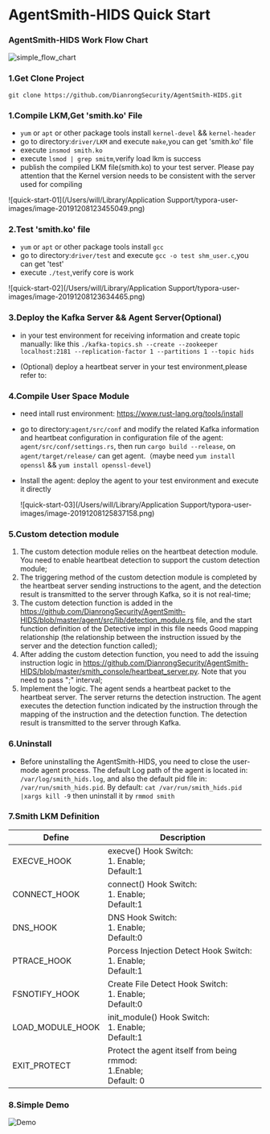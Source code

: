 # AgentSmith-HIDS Quick Start

### AgentSmith-HIDS Work Flow Chart

![simple_flow_chart](https://github.com/DianrongSecurity/AgentSmith-HIDS/blob/master/simple_flow_chart.png)



### 1.Get Clone Project

`git clone https://github.com/DianrongSecurity/AgentSmith-HIDS.git`



### 1.Compile LKM,Get 'smith.ko' File

* `yum` or `apt` or other package tools install `kernel-devel` && `kernel-header`
* go to directory:`driver/LKM` and execute `make`,you can get 'smith.ko' file
* execute `insmod smith.ko`
* execute `lsmod | grep smitm`,verify load lkm is success
* publish the compiled LKM file(smith.ko) to your test server. Please pay attention that the Kernel version needs to be consistent with the server used for compiling

![quick-start-01](/Users/will/Library/Application Support/typora-user-images/image-20191208123455049.png)



### 2.Test 'smith.ko' file

* `yum` or `apt` or other package tools install `gcc`
* go to directory:`driver/test` and execute `gcc -o test shm_user.c`,you can get 'test'
* execute `./test`,verify core is work

![quick-start-02](/Users/will/Library/Application Support/typora-user-images/image-20191208123634465.png)



### 3.Deploy the Kafka Server && Agent Server(Optional)

* in your test environment for receiving information and create topic manually:
  like this `./kafka-topics.sh --create --zookeeper localhost:2181 --replication-factor 1 --partitions 1 --topic hids`

* (Optional) deploy a heartbeat server in your test environment,please refer to:[](https://github.com/DianrongSecurity/AgentSmith-HIDS/tree/master/smith_console)



### 4.Compile User Space Module

* need intall rust environment: https://www.rust-lang.org/tools/install

* go to directory:`agent/src/conf` and modify the related Kafka information and heartbeat configuration in configuration file of the agent: `agent/src/conf/settings.rs`, then run `cargo build --release`, on `agent/target/release/` can get agent.（maybe need `yum install openssl` && `yum install openssl-devel`)

* Install the agent: deploy the agent to your test environment and execute it directly

  ![quick-start-03](/Users/will/Library/Application Support/typora-user-images/image-20191208125837158.png)



### 5.Custom detection module

1. The custom detection module relies on the heartbeat detection module. You need to enable heartbeat detection to support the custom detection module;
2. The triggering method of the custom detection module is completed by the heartbeat server sending instructions to the agent, and the detection result is transmitted to the server through Kafka, so it is not real-time;
3. The custom detection function is added in the https://github.com/DianrongSecurity/AgentSmith-HIDS/blob/master/agent/src/lib/detection_module.rs file, and the start function definition of the Detective impl in this file needs Good mapping relationship (the relationship between the instruction issued by the server and the detection function called);
4. After adding the custom detection function, you need to add the issuing instruction logic in https://github.com/DianrongSecurity/AgentSmith-HIDS/blob/master/smith_console/heartbeat_server.py. Note that you need to pass ";" interval;
5. Implement the logic. The agent sends a heartbeat packet to the heartbeat server. The server returns the detection instruction. The agent executes the detection function indicated by the instruction through the mapping of the instruction and the detection function. The detection result is transmitted to the server through Kafka.


### 6.Uninstall
* Before uninstalling the AgentSmith-HIDS, you need to close the user-mode agent process. The default Log path of the agent is located in: `/var/log/smith_hids.log`, and also the default pid file in: `/var/run/smith_hids.pid`. By default: `cat /var/run/smith_hids.pid |xargs kill -9` then uninstall it by `rmmod smith`


### 7.Smith LKM Definition

| Define           | Description                                                  |
| ---------------- | ------------------------------------------------------------ |
| EXECVE_HOOK      | execve() Hook Switch:<br />1. Enable;<br />Default:1         |
| CONNECT_HOOK     | connect() Hook Switch:<br />1. Enable;<br />Default:1        |
| DNS_HOOK         | DNS Hook Switch:<br />1. Enable;<br />Default:0              |
| PTRACE_HOOK      | Porcess Injection Detect Hook Switch:<br />1. Enable;<br />Default:1 |
| FSNOTIFY_HOOK    | Create File Detect Hook Switch:<br />1. Enable;<br />Default:0 |
| LOAD_MODULE_HOOK | init_module() Hook Switch:<br />1. Enable;<br />Default:1    |
| EXIT_PROTECT     | Protect the agent itself from being rmmod:<br />1.Enable;<br />Default: 0 |


### 8.Simple Demo

![Demo](https://github.com/DianrongSecurity/AgentSmith-HIDS/blob/master/demo.gif)

